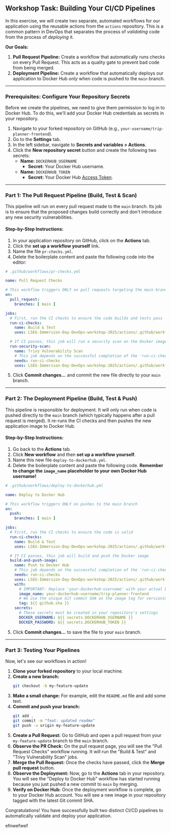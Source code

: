 ## Workshop Task: Building Your CI/CD Pipelines

In this exercise, we will create two separate, automated workflows for our application using the reusable actions from the `actions` repository. This is a common pattern in DevOps that separates the process of *validating* code from the process of *deploying* it.

**Our Goals:**

1.  **Pull Request Pipeline:** Create a workflow that automatically runs checks on every Pull Request. This acts as a quality gate to prevent bad code from being merged.
2.  **Deployment Pipeline:** Create a workflow that automatically deploys our application to Docker Hub *only* when code is pushed to the `main` branch.

-----

### **Prerequisites: Configure Your Repository Secrets**

Before we create the pipelines, we need to give them permission to log in to Docker Hub. To do this, we'll add your Docker Hub credentials as secrets in your repository.

1.  Navigate to your forked repository on GitHub (e.g., `your-username/trip-planner-frontend`).
2.  Go to the **Settings** tab.
3.  In the left sidebar, navigate to **Secrets and variables \> Actions**.
4.  Click the **New repository secret** button and create the following two secrets:
      * **Name:** `DOCKERHUB_USERNAME`
          * **Secret:** Your Docker Hub username.
      * **Name:** `DOCKERHUB_TOKEN`
          * **Secret:** Your Docker Hub [Access Token](https://www.google.com/search?q=https://docs.docker.com/docker-hub/access-tokens/).

-----

### **Part 1: The Pull Request Pipeline (Build, Test & Scan)**

This pipeline will run on every pull request made to the `main` branch. Its job is to ensure that the proposed changes build correctly and don't introduce any new security vulnerabilities.

#### **Step-by-Step Instructions:**

1.  In your application repository on GitHub, click on the **Actions** tab.
2.  Click the **set up a workflow yourself** link.
3.  Name the file `pr-checks.yml`.
4.  Delete the boilerplate content and paste the following code into the editor:

<!-- end list -->

```yaml
# .github/workflows/pr-checks.yml

name: Pull Request Checks

# This workflow triggers ONLY on pull requests targeting the main branch
on:
  pull_request:
    branches: [ main ]

jobs:
  # First, run the CI checks to ensure the code builds and tests pass
  run-ci-checks:
    name: Build & Test
    uses: LSEG-Immersion-Day-DevOps-workshop-2025/actions/.github/workflows/build-test-ci.yml@main

  # If CI passes, this job will run a security scan on the Docker image
  run-security-scan:
    name: Trivy Vulnerability Scan
    # This job depends on the successful completion of the 'run-ci-checks' job
    needs: run-ci-checks
    uses: LSEG-Immersion-Day-DevOps-workshop-2025/actions/.github/workflows/security-scan-ci.yml@main
```

5.  Click **Commit changes...** and commit the new file directly to your `main` branch.

-----

### **Part 2: The Deployment Pipeline (Build, Test & Push)**

This pipeline is responsible for deployment. It will only run when code is pushed directly to the `main` branch (which typically happens after a pull request is merged). It re-runs the CI checks and then pushes the new application image to Docker Hub.

#### **Step-by-Step Instructions:**

1.  Go back to the **Actions** tab.
2.  Click **New workflow** and then **set up a workflow yourself**.
3.  Name this new file `deploy-to-dockerhub.yml`.
4.  Delete the boilerplate content and paste the following code. **Remember to change the `image_name` placeholder to your own Docker Hub username\!**

<!-- end list -->

```yaml
# .github/workflows/deploy-to-dockerhub.yml

name: Deploy to Docker Hub

# This workflow triggers ONLY on pushes to the main branch
on:
  push:
    branches: [ main ]

jobs:
  # First, run the CI checks to ensure the code is valid
  run-ci-checks:
    name: Build & Test
    uses: LSEG-Immersion-Day-DevOps-workshop-2025/actions/.github/workflows/build-test-ci.yml@main

  # If CI passes, this job will build and push the Docker image
  build-and-push-image:
    name: Push to Docker Hub
    # This job depends on the successful completion of the 'run-ci-checks' job
    needs: run-ci-checks
    uses: LSEG-Immersion-Day-DevOps-workshop-2025/actions/.github/workflows/docker-push-ci.yml@main
    with:
      # IMPORTANT: Replace 'your-dockerhub-username' with your actual Docker Hub username
      image_name: your-dockerhub-username/trip-planner-frontend
      # We use the unique Git commit SHA as the image tag for versioning
      tag: ${{ github.sha }}
    secrets:
      # These secrets must be created in your repository's settings
      DOCKER_USERNAME: ${{ secrets.DOCKERHUB_USERNAME }}
      DOCKER_PASSWORD: ${{ secrets.DOCKERHUB_TOKEN }}
```

5.  Click **Commit changes...** to save the file to your `main` branch.

-----

### **Part 3: Testing Your Pipelines**

Now, let's see our workflows in action\!

1.  **Clone your forked repository** to your local machine.
2.  **Create a new branch:**
    ```bash
    git checkout -b my-feature-update
    ```
3.  **Make a small change:** For example, edit the `README.md` file and add some text.
4.  **Commit and push your branch:**
    ```bash
    git add .
    git commit -m "feat: updated readme"
    git push -u origin my-feature-update
    ```
5.  **Create a Pull Request:** Go to GitHub and open a pull request from your `my-feature-update` branch to the `main` branch.
6.  **Observe the PR Check:** On the pull request page, you will see the "Pull Request Checks" workflow running. It will run the "Build & Test" and "Trivy Vulnerability Scan" jobs.
7.  **Merge the Pull Request:** Once the checks have passed, click the **Merge pull request** button.
8.  **Observe the Deployment:** Now, go to the **Actions** tab in your repository. You will see the "Deploy to Docker Hub" workflow has started running because you just pushed a new commit to `main` by merging.
9.  **Verify on Docker Hub:** Once the deployment workflow is complete, go to your Docker Hub account. You will see a new image in your repository tagged with the latest Git commit SHA.

Congratulations\! You have successfully built two distinct CI/CD pipelines to automatically validate and deploy your application.

efnwefwef